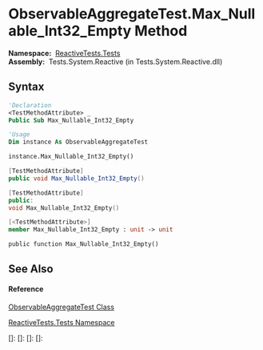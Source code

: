 # ObservableAggregateTest.Max\_Nullable\_Int32\_Empty Method

**Namespace:**  [ReactiveTests.Tests](ReactiveTests.Tests\ReactiveTests.Tests.md)  
**Assembly:**  Tests.System.Reactive (in Tests.System.Reactive.dll)

## Syntax

```vb
'Declaration
<TestMethodAttribute> _
Public Sub Max_Nullable_Int32_Empty
```

```vb
'Usage
Dim instance As ObservableAggregateTest

instance.Max_Nullable_Int32_Empty()
```

```csharp
[TestMethodAttribute]
public void Max_Nullable_Int32_Empty()
```

```c++
[TestMethodAttribute]
public:
void Max_Nullable_Int32_Empty()
```

```fsharp
[<TestMethodAttribute>]
member Max_Nullable_Int32_Empty : unit -> unit 
```

```jscript
public function Max_Nullable_Int32_Empty()
```

## See Also

#### Reference

[ObservableAggregateTest Class](ObservableAggregateTest\ObservableAggregateTest.md)

[ReactiveTests.Tests Namespace](ReactiveTests.Tests\ReactiveTests.Tests.md)

[]: 
[]: 
[]: 
[]: 